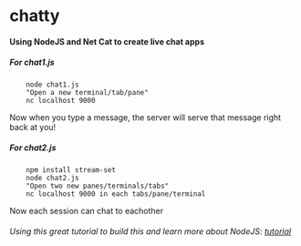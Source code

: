 # chatty

#### Using NodeJS and Net Cat to create live chat apps

##### For chat1.js

        node chat1.js
        "Open a new terminal/tab/pane"
        nc localhost 9000

Now when you type a message, the server will serve that message right back at you!

##### For chat2.js

        npm install stream-set
        node chat2.js
        "Open two new panes/terminals/tabs"
        nc localhost 9000 in each tabs/pane/terminal

Now each session can chat to eachother

###### Using this great tutorial to build this and learn more about NodeJS: [tutorial](https://opbeat.com/blog/posts/how-to-write-a-p2p-chat-application-by-mathias-buus/)
